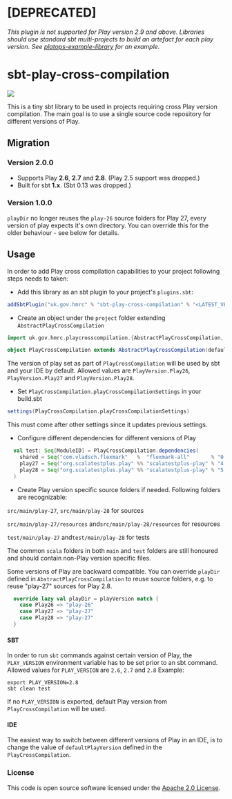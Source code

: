 [DEPRECATED]
=
*This plugin is not supported for Play version 2.9 and above. Libraries should use standard sbt multi-projects to build an artefact for each play version. See [platops-example-library](https://github.com/hmrc/platops-example-library) for an example.*

# sbt-play-cross-compilation

![](https://img.shields.io/github/v/release/hmrc/sbt-play-cross-compilation)

This is a tiny sbt library to be used in projects requiring cross Play version compilation. The main goal is to use a single source code repository for different versions of Play.

## Migration

### Version 2.0.0
- Supports Play __2.6__, __2.7__ and __2.8__. (Play 2.5 support was dropped.)
- Built for sbt __1.x__. (Sbt 0.13 was dropped.)

### Version 1.0.0
`playDir` no longer reuses the `play-26` source folders for Play 27, every version of play expects it's own directory. You can override this for the older behaviour - see below for details.

## Usage

In order to add Play cross compilation capabilities to your project following steps needs to taken:
* Add this library as an sbt plugin to your project's `plugins.sbt`:
```scala
addSbtPlugin("uk.gov.hmrc" % "sbt-play-cross-compilation" % "<LATEST_VERSION>")
```
* Create an object under the `project` folder extending `AbstractPlayCrossCompilation`
```scala
import uk.gov.hmrc.playcrosscompilation.{AbstractPlayCrossCompilation, PlayVersion}

object PlayCrossCompilation extends AbstractPlayCrossCompilation(defaultPlayVersion = PlayVersion.Play28)
```

The version of play set as part of `PlayCrossCompilation` will be used by sbt and your IDE by default. Allowed values are `PlayVersion.Play26`, `PlayVersion.Play27` and `PlayVersion.Play28`.

* Set `PlayCrossCompilation.playCrossCompilationSettings` in your build.sbt
```scala
settings(PlayCrossCompilation.playCrossCompilationSettings)
```

This must come after other settings since it updates previous settings.


* Configure different dependencies for different versions of Play
```scala
  val test: Seq[ModuleID] = PlayCrossCompilation.dependencies(
    shared = Seq("com.vladsch.flexmark"   %  "flexmark-all"       % "0.35.10" % Test),
    play27 = Seq("org.scalatestplus.play" %% "scalatestplus-play" % "4.0.3"   % Test),
    play28 = Seq("org.scalatestplus.play" %% "scalatestplus-play" % "5.1.0"   % Test)
  )
```
* Create Play version specific source folders if needed. Following folders are recognizable:

`src/main/play-27`, `src/main/play-28` for sources

`src/main/play-27/resources` and`src/main/play-28/resources` for resources

`test/main/play-27` and`test/main/play-28` for tests

The common `scala` folders in both `main` and `test` folders are still honoured and should contain non-Play version specific files.

Some versions of Play are backward compatible. You can override `playDir` defined in `AbstractPlayCrossCompilation` to reuse source folders, e.g. to reuse "play-27" sources for Play 2.8.
```scala
  override lazy val playDir = playVersion match {
    case Play26 => "play-26"
    case Play27 => "play-27"
    case Play28 => "play-27"
  }
```

#### SBT
In order to run `sbt` commands against certain version of Play, the `PLAY_VERSION` environment variable has to be set prior to an sbt command. Allowed values for `PLAY_VERSION` are `2.6`, `2.7`  and `2.8`
Example:
```
export PLAY_VERSION=2.8
sbt clean test
```

If no `PLAY_VERSION` is exported, default Play version from `PlayCrossCompilation` will be used.

#### IDE
The easiest way to switch between different versions of Play in an IDE, is to change the value of `defaultPlayVersion` defined in the `PlayCrossCompilation`.

### License

This code is open source software licensed under the [Apache 2.0 License]("http://www.apache.org/licenses/LICENSE-2.0.html").
